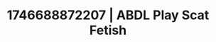 ---
categories:
- Cinematic erotica
- Whispered desires
- AI-generated
- Elegant fetish
- Cyberpunk intimacy
- ASMR
- Erotic tension
- Cosplay
image: /assets/images/1746688872207.jpg
layout: post
seo:
  description: Featured content with high-quality Scat Fetish, ABDL Play. HD images
    available.
  keywords: Scat Fetish, ABDL Play
  og_image: /assets/images/1746688872207.jpg
  schema_type: VisualArtwork
tags:
- '#1746688872207'
- Scat Fetish
- ABDL Play
title: 1746688872207 | ABDL Play Scat Fetish
---